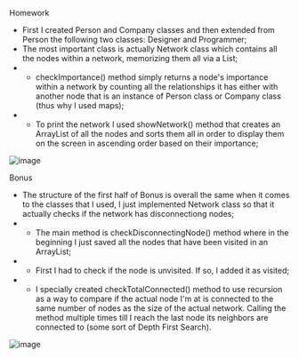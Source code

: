 Homework

- First I created Person and Company classes and then extended from Person the following two classes: Designer and Programmer;
- The most important class is actually Network class which contains all the nodes within a network, memorizing them all via a List;
- - checkImportance() method simply returns a node's importance within a network by counting all the relationships it has either with another node that is an instance of Person class or Company class (thus why I used maps);
- - To print the network I used showNetwork() method that creates an ArrayList of all the nodes and sorts them all in order to display them on the screen in ascending order based on their importance;

![image](https://user-images.githubusercontent.com/100404656/226111589-1cafa76f-c4d9-4bf7-9d36-7d81100febe2.png)

Bonus

- The structure of the first half of Bonus is overall the same when it comes to the classes that I used, I just implemented Network class so that it actually checks if the network has disconnectiong nodes;
- - The main method is checkDisconnectingNode() method where in the beginning I just saved all the nodes that have been visited in an ArrayList;
- - First I had to check if the node is unvisited. If so, I added it as visited;
- - I specially created checkTotalConnected() method to use recursion as a way to compare if the actual node I'm at is connected to the same number of nodes as the size of the actual network. Calling the method multiple times till I reach the last node its neighbors are connected to (some sort of Depth First Search).

![image](https://user-images.githubusercontent.com/100404656/226113335-c5855e45-6aa7-4cf0-9b92-0e9d8aeebfd9.png)
